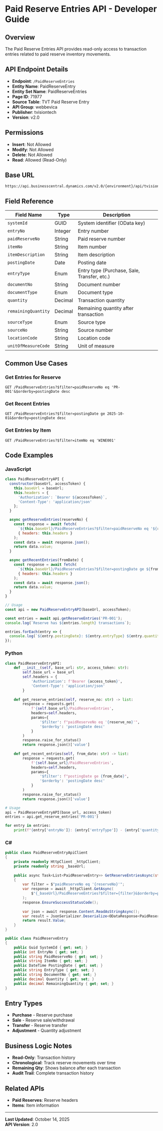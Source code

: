 # Paid Reserve Entries API - Developer Guide

## Overview
The Paid Reserve Entries API provides read-only access to transaction entries related to paid reserve inventory movements.

## API Endpoint Details
- **Endpoint**: `/PaidReserveEntries`
- **Entity Name**: PaidReserveEntry
- **Entity Set Name**: PaidReserveEntries
- **Page ID**: 71977
- **Source Table**: TVT Paid Reserve Entry
- **API Group**: webbevica
- **Publisher**: tvisiontech
- **Version**: v2.0

## Permissions
- **Insert**: Not Allowed
- **Modify**: Not Allowed
- **Delete**: Not Allowed
- **Read**: Allowed (Read-Only)

## Base URL
```
https://api.businesscentral.dynamics.com/v2.0/{environment}/api/tvisiontech/webbevica/v2.0/PaidReserveEntries
```

## Field Reference

| Field Name | Type | Description |
|------------|------|-------------|
| `systemId` | GUID | System identifier (OData key) |
| `entryNo` | Integer | Entry number |
| `paidReserveNo` | String | Paid reserve number |
| `itemNo` | String | Item number |
| `itemDescription` | String | Item description |
| `postingDate` | Date | Posting date |
| `entryType` | Enum | Entry type (Purchase, Sale, Transfer, etc.) |
| `documentNo` | String | Document number |
| `documentType` | Enum | Document type |
| `quantity` | Decimal | Transaction quantity |
| `remainingQuantity` | Decimal | Remaining quantity after transaction |
| `sourceType` | Enum | Source type |
| `sourceNo` | String | Source number |
| `locationCode` | String | Location code |
| `unitOfMeasureCode` | String | Unit of measure |

## Common Use Cases

### Get Entries for Reserve
```http
GET /PaidReserveEntries?$filter=paidReserveNo eq 'PR-001'&$orderby=postingDate desc
```

### Get Recent Entries
```http
GET /PaidReserveEntries?$filter=postingDate ge 2025-10-01&$orderby=postingDate desc
```

### Get Entries by Item
```http
GET /PaidReserveEntries?$filter=itemNo eq 'WINE001'
```

## Code Examples

### JavaScript
```javascript
class PaidReserveEntryAPI {
  constructor(baseUrl, accessToken) {
    this.baseUrl = baseUrl;
    this.headers = {
      'Authorization': `Bearer ${accessToken}`,
      'Content-Type': 'application/json'
    };
  }

  async getReserveEntries(reserveNo) {
    const response = await fetch(
      `${this.baseUrl}/PaidReserveEntries?$filter=paidReserveNo eq '${reserveNo}'&$orderby=postingDate desc`,
      { headers: this.headers }
    );
    const data = await response.json();
    return data.value;
  }

  async getRecentEntries(fromDate) {
    const response = await fetch(
      `${this.baseUrl}/PaidReserveEntries?$filter=postingDate ge ${fromDate}&$orderby=postingDate desc`,
      { headers: this.headers }
    );
    const data = await response.json();
    return data.value;
  }
}

// Usage
const api = new PaidReserveEntryAPI(baseUrl, accessToken);

const entries = await api.getReserveEntries('PR-001');
console.log(`Reserve has ${entries.length} transactions`);

entries.forEach(entry => {
  console.log(`${entry.postingDate}: ${entry.entryType} ${entry.quantity} ${entry.itemDescription}`);
});
```

### Python
```python
class PaidReserveEntryAPI:
    def __init__(self, base_url: str, access_token: str):
        self.base_url = base_url
        self.headers = {
            'Authorization': f'Bearer {access_token}',
            'Content-Type': 'application/json'
        }
    
    def get_reserve_entries(self, reserve_no: str) -> list:
        response = requests.get(
            f'{self.base_url}/PaidReserveEntries',
            headers=self.headers,
            params={
                '$filter': f"paidReserveNo eq '{reserve_no}'",
                '$orderby': 'postingDate desc'
            }
        )
        response.raise_for_status()
        return response.json()['value']
    
    def get_recent_entries(self, from_date: str) -> list:
        response = requests.get(
            f'{self.base_url}/PaidReserveEntries',
            headers=self.headers,
            params={
                '$filter': f"postingDate ge {from_date}",
                '$orderby': 'postingDate desc'
            }
        )
        response.raise_for_status()
        return response.json()['value']

# Usage
api = PaidReserveEntryAPI(base_url, access_token)
entries = api.get_reserve_entries('PR-001')

for entry in entries:
    print(f"{entry['entryNo']}: {entry['entryType']} - {entry['quantity']}")
```

### C#
```csharp
public class PaidReserveEntryApiClient
{
    private readonly HttpClient _httpClient;
    private readonly string _baseUrl;
    
    public async Task<List<PaidReserveEntry>> GetReserveEntriesAsync(string reserveNo)
    {
        var filter = $"paidReserveNo eq '{reserveNo}'";
        var response = await _httpClient.GetAsync(
            $"{_baseUrl}/PaidReserveEntries?$filter={filter}&$orderby=postingDate desc"
        );
        response.EnsureSuccessStatusCode();
        
        var json = await response.Content.ReadAsStringAsync();
        var result = JsonSerializer.Deserialize<ODataResponse<PaidReserveEntry>>(json);
        return result.Value;
    }
}

public class PaidReserveEntry
{
    public Guid SystemId { get; set; }
    public int EntryNo { get; set; }
    public string PaidReserveNo { get; set; }
    public string ItemNo { get; set; }
    public DateTime PostingDate { get; set; }
    public string EntryType { get; set; }
    public string DocumentNo { get; set; }
    public decimal Quantity { get; set; }
    public decimal RemainingQuantity { get; set; }
}
```

## Entry Types

- **Purchase** - Reserve purchase
- **Sale** - Reserve sale/withdrawal
- **Transfer** - Reserve transfer
- **Adjustment** - Quantity adjustment

## Business Logic Notes

- **Read-Only**: Transaction history
- **Chronological**: Track reserve movements over time
- **Remaining Qty**: Shows balance after each transaction
- **Audit Trail**: Complete transaction history

## Related APIs
- **Paid Reserves**: Reserve headers
- **Items**: Item information

---

**Last Updated**: October 14, 2025  
**API Version**: 2.0
